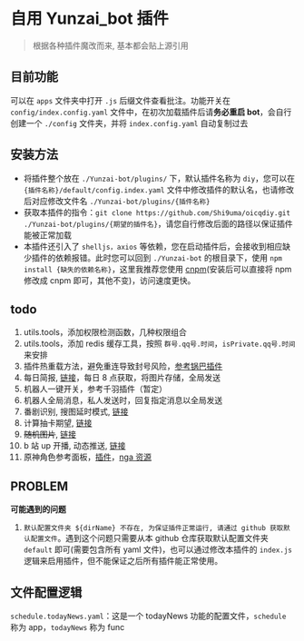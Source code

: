 # 自用 Yunzai_bot 插件

> 根据各种插件魔改而来, 基本都会贴上源引用

## 目前功能

可以在 `apps` 文件夹中打开 `.js` 后缀文件查看批注。功能开关在 `config/index.config.yaml` 文件中，在初次加载插件后请**务必重启 bot**，会自行创建一个 `./config` 文件夹，并将 `index.config.yaml` 自动复制过去

## 安装方法

- 将插件整个放在 `./Yunzai-bot/plugins/` 下，默认插件名称为 `diy`，您可以在 `{插件名称}/default/config.index.yaml` 文件中修改插件的默认名，也请修改后对应修改文件名 `./Yunzai-bot/plugins/{插件名称}`
- 获取本插件的指令：`git clone https://github.com/Shi9uma/oicqdiy.git ./Yunzai-bot/plugins/{期望的插件名}`，请您自行修改后面的路径以保证插件能被正常加载
- 本插件还引入了 `shelljs，axios` 等依赖，您在启动插件后，会接收到相应缺少插件的依赖报错。此时您可以回到 `./Yunzai-bot` 的根目录下，使用 `npm install {缺失的依赖名称}`，这里我推荐您使用 [cnpm](https://zhuanlan.zhihu.com/p/120159632)(安装后可以直接将 npm 修改成 cnpm 即可，其他不变)，访问速度更快。

## todo

1. utils.tools，添加权限检测函数，几种权限组合
2. utils.tools，添加 redis 缓存工具，按照 `群号.qq号.时间`，`isPrivate.qq号.时间` 来安排
3. 插件热重载方法，避免重连导致封号风险，[参考锅巴插件](https://github.com/guoba-yunzai/guoba-plugin.git)
4. 每日简报, [链接](https://github.com/MuXia-0326/YunzaiBotJsPluginMuXia/commit/99fc41ede4b353fd5634c22760427926ef0f1274#diff-86ffc4882c17c1c4700966b8e470a9d5c98f8cc6ae9d19227cb1502bb4406f77)，每日 8 点获取，将图片存储，全局发送
6. 机器人一键开关，参考千羽插件（暂定）
7. 机器人全局消息，私人发送时，回复指定消息以全局发送
8. 番剧识别, 搜图延时模式, [链接](https://github.com/yeyang52/yenai-plugin/blob/master/apps/picSearch.js)
9. 计算抽卡期望, [链接](https://github.com/MSIsunny/GenshinWishCalculator-py/blob/main/WishSupport.py)
10. ~~随机图片~~, [链接](https://gitee.com/ying_Sailor_uniform/wallpaperjs/blob/master/wallpaper.js)
11. b 站 up 开播, 动态推送, [链接](https://github.com/HeadmasterTan/zhi-plugin.git)
12. 原神角色参考面板，[插件](https://github.com/howe0116/howe-plugin)，[nga 资源](https://bbs.nga.cn/read.php?tid=25843014&rand=967)

## PROBLEM

**可能遇到的问题**

1. `默认配置文件夹 ${dirName} 不存在, 为保证插件正常运行, 请通过 github 获取默认配置文件`。遇到这个问题只需要从本 github 仓库获取默认配置文件夹 `default` 即可(需要包含所有 yaml 文件)，也可以通过修改本插件的 `index.js` 逻辑来启用插件，但不能保证之后所有插件能正常使用。

## 文件配置逻辑

`schedule.todayNews.yaml`：这是一个 todayNews 功能的配置文件，`schedule` 称为 app，`todayNews` 称为 func
